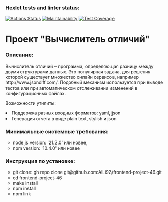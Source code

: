 ### Hexlet tests and linter status:
[![Actions Status](https://github.com/AlLi92/frontend-project-46/actions/workflows/hexlet-check.yml/badge.svg)](https://github.com/AlLi92/frontend-project-46/actions)
[![Maintainability](https://api.codeclimate.com/v1/badges/e6e3424f6fc551cd18d8/maintainability)](https://codeclimate.com/github/AlLi92/frontend-project-46/maintainability)
[![Test Coverage](https://api.codeclimate.com/v1/badges/e6e3424f6fc551cd18d8/test_coverage)](https://codeclimate.com/github/AlLi92/frontend-project-46/test_coverage)
<h1>Проект "Вычислитель отличий"</h1>
<h3>Описание:</h3>
<p>Вычислитель отличий – программа, определяющая разницу между двумя структурами данных. Это популярная задача, для решения которой существует множество онлайн сервисов, например http://www.jsondiff.com/. Подобный механизм используется при выводе тестов или при автоматическом отслеживании изменений в конфигурационных файлах.</p>
<p>Возможности утилиты:</p>
<li>Поддержка разных входных форматов: yaml, json</li>
<li>Генерация отчета в виде plain text, stylish и json</li>
<h3>Минимальные системные требования:</h3>
<ul type="circle">
<li>node.js version: '21.2.0' или новее,</li>
<li>npm version: '10.4.0' или новее</li>
</ul>
<h3>Инструкция по установке:</h3>
<ul type="circle">
<li>git clone: gh repo clone git@github.com:AlLi92/frontend-project-46.git</li>
<li>cd frontend-project-46</li>
<li>make install</li>
<li>npm install</li>
<li>npm link</li>
</ul>